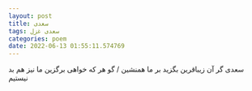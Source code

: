 ```yaml
---
layout: post
title: سعدی
tags: سعدی غزل
categories: poem
date: 2022-06-13 01:55:11.574769
---
```


سعدی گر آن زیباقرین بگزید بر ما همنشین / گو هر که خواهی برگزین ما نیز هم بد نیستیم